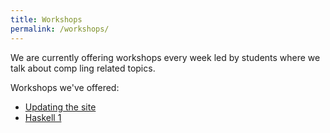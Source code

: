 ```yaml
---
title: Workshops 
permalink: /workshops/
---
```



We are currently offering workshops every week led by students where we talk about comp ling  related  topics.

Workshops we've offered:

- [Updating the site](/collections/_workshops/2023-10-26-simple-website)
- [Haskell 1](/collections/_workshops/2023-11-10-haskell1.md)
